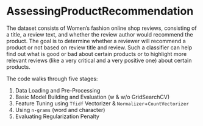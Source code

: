 # AssessingProductRecommendation

The dataset consists of Women’s fashion online shop reviews, consisting of a title, a review text, and whether the review author would recommend the product. The goal is to determine whether a reviewer will recommend a product or not based on review title and review. Such a classifier can help find out what is good or bad about certain products or to highlight more relevant reviews (like a very critical and a very positive one) about certain products.

The code walks through five stages:

1. Data Loading and Pre-Processing
2. Basic Model Building and Evaluation (w & w/o GridSearchCV)
3. Feature Tuning using `Tfidf` Vectorizer & `Normalizer`+`CountVectorizer`
4. Using `n-grams` (word and character)
5. Evaluating Regularization Penalty

